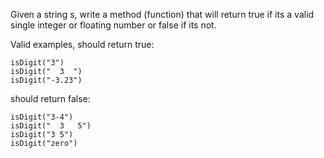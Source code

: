 Given a string s, write a method (function) that will return true if its a valid single integer or floating number or false if its not.

Valid examples, should return true:
```
isDigit("3")
isDigit("  3  ")
isDigit("-3.23")
```
should return false:
```
isDigit("3-4")
isDigit("  3   5")
isDigit("3 5")
isDigit("zero")
```